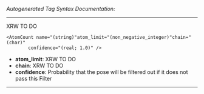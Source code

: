 _Autogenerated Tag Syntax Documentation:_

---
XRW TO DO

```
<AtomCount name="(string)"atom_limit="(non_negative_integer)"chain="(char)"
        confidence="(real; 1.0)" />
```

-   **atom_limit**: XRW TO DO
-   **chain**: XRW TO DO
-   **confidence**: Probability that the pose will be filtered out if it does not pass this Filter

---
